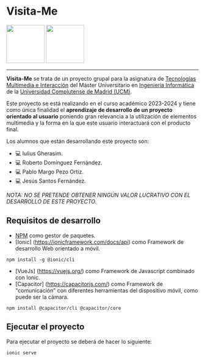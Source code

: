 # Visita-Me
<img src="https://www.ucm.es/data/cont/docs/3-2016-07-21-EscudoUCMTransparenteBig.png" height="100px">
<img src="https://encrypted-tbn0.gstatic.com/images?q=tbn:ANd9GcRZcgTk6m3bSWNpj6RixLKb-fvh89pfsgivp54OnpQZg2sI3tWEMrvqs5Bfwqectrt57Iw&usqp=CAU" height="100px">
<br>
<hr>

**Visita-Me** se trata de un proyecto grupal para la asignatura de [Tecnologías Multimedia e Interacción](http://web.fdi.ucm.es/UCMFiles/pdf/FICHAS_DOCENTES/2023/8310.pdf) del Máster Universitario en [Ingeniería Informática](https://informatica.ucm.es/master-en-ingenieria-informatica) de la [Universidad Complutense de Madrid (UCM)](https://www.ucm.es/).

Este proyecto se está realizando en el curso académico 2023-2024 y tiene como única finalidad el **aprendizaje de desarrollo de un proyecto orientado al usuario** poniendo gran relevancia a la utilización de elementos multimedia y la forma en la que este usuario interactuará con el producto final. 

Los alumnos que están desarrollando este proyecto son:
* :computer: Iulius Gherasim.
* :computer: Roberto Domínguez Fernández.
* :computer: Pablo Margo Pezo Ortiz.
* :computer: Jesús Santos Fernández.

_NOTA: NO SE PRETENDE OBTENER NINGÚN VALOR LUCRATIVO CON EL DESARROLLO DE ESTE PROYECTO._

## Requisitos de desarrollo
* [NPM](https://github.com/nvm-sh/nvm) como gestor de paquetes.
* [Ionic] (https://ionicframework.com/docs/api) como Framework de desarrollo Web orientado a móvil.
```shell
npm install -g @ionic/cli
```
* [VueJs] (https://vuejs.org/) como Framework de Javascript combinado con Ionic.
* [Capacitor] (https://capacitorjs.com/) como Framework de "comunicación" con diferentes herramientas del dispositivo móvil, como puede ser la cámara.
```shell
npm install @capacitor/cli @capacitor/core
```

## Ejecutar el proyecto
Para ejecutar el proyecto se deberá de hacer lo siguiente:
```bash
ionic serve
```

